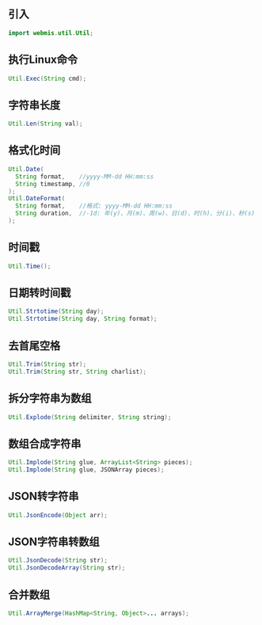 ## 引入
```java
import webmis.util.Util;
```

## 执行Linux命令
```java
Util.Exec(String cmd);
```

## 字符串长度
```java
Util.Len(String val);
```

## 格式化时间
```java
Util.Date(
  String format,    //yyyy-MM-dd HH:mm:ss
  String timestamp, //0
);
Util.DateFormat(
  String format,    //格式: yyyy-MM-dd HH:mm:ss
  String duration,  //-1d: 年(y)、月(m)、周(w)、日(d)、时(h)、分(i)、秒(s)
);
```

## 时间戳
```java
Util.Time();
```

## 日期转时间戳
```java
Util.Strtotime(String day);
Util.Strtotime(String day, String format);
```

## 去首尾空格
```java
Util.Trim(String str);
Util.Trim(String str, String charlist);
```

## 拆分字符串为数组
```java
Util.Explode(String delimiter, String string);
```

## 数组合成字符串
```java
Util.Implode(String glue, ArrayList<String> pieces);
Util.Implode(String glue, JSONArray pieces);
```

## JSON转字符串
```java
Util.JsonEncode(Object arr);
```

## JSON字符串转数组
```java
Util.JsonDecode(String str);
Util.JsonDecodeArray(String str);
```

## 合并数组
```java
Util.ArrayMerge(HashMap<String, Object>... arrays);
```
